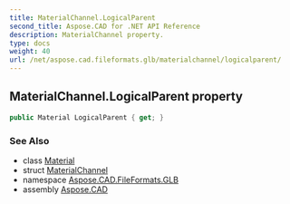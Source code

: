 ```yaml
---
title: MaterialChannel.LogicalParent
second_title: Aspose.CAD for .NET API Reference
description: MaterialChannel property. 
type: docs
weight: 40
url: /net/aspose.cad.fileformats.glb/materialchannel/logicalparent/
---
```

## MaterialChannel.LogicalParent property

```csharp
public Material LogicalParent { get; }
```

### See Also

* class [Material](../../material/)
* struct [MaterialChannel](../)
* namespace [Aspose.CAD.FileFormats.GLB](../../materialchannel/)
* assembly [Aspose.CAD](../../../)


